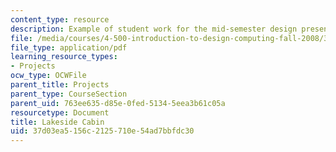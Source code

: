 ```yaml
---
content_type: resource
description: Example of student work for the mid-semester design presentation.
file: /media/courses/4-500-introduction-to-design-computing-fall-2008/37d03ea5156c2125710e54ad7bbfdc30_assn4b_6.pdf
file_type: application/pdf
learning_resource_types:
- Projects
ocw_type: OCWFile
parent_title: Projects
parent_type: CourseSection
parent_uid: 763ee635-d85e-0fed-5134-5eea3b61c05a
resourcetype: Document
title: Lakeside Cabin
uid: 37d03ea5-156c-2125-710e-54ad7bbfdc30
---
```

